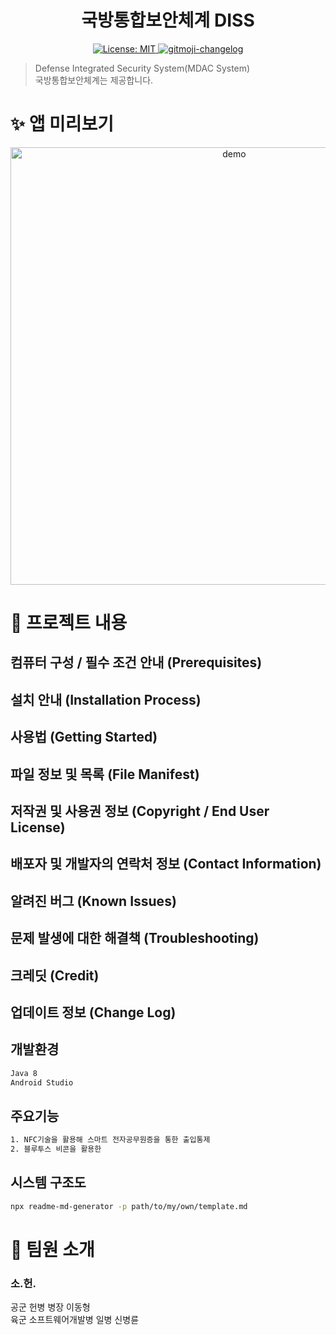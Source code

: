 <h1 align="center">국방통합보안체계 DISS</h1>
<p align="center">
  <a href="https://github.com/kefranabg/readme-md-generator/blob/master/LICENSE">
    <img alt="License: MIT" src="https://img.shields.io/badge/license-MIT-yellow.svg" target="_blank" />
  </a>
  <a href="https://github.com/frinyvonnick/gitmoji-changelog">
    <img src="https://img.shields.io/badge/changelog-gitmoji-brightgreen.svg" alt="gitmoji-changelog">
  </a>
  
</p>

> Defense Integrated Security System(MDAC System)<br /> 국방통합보안체계는 제공합니다.

# ✨ 앱 미리보기

<p align="center">
  <img width="700" align="center" src="https://user-images.githubusercontent.com/19756026/67467297-78d6c300-f683-11e9-806f-854e1b7be899.gif" alt="demo"/>
</p>

# 🚀 프로젝트 내용

## 컴퓨터 구성 / 필수 조건 안내 (Prerequisites)
## 설치 안내 (Installation Process)
## 사용법 (Getting Started)
## 파일 정보 및 목록 (File Manifest)
## 저작권 및 사용권 정보 (Copyright / End User License)
## 배포자 및 개발자의 연락처 정보 (Contact Information)
## 알려진 버그 (Known Issues)
## 문제 발생에 대한 해결책 (Troubleshooting)
## 크레딧 (Credit)
## 업데이트 정보 (Change Log)

## 개발환경

```sh
Java 8
Android Studio

```

## 주요기능

```sh
1. NFC기술을 활용해 스마트 전자공무원증을 통한 출입통제
2. 블루투스 비콘을 활용한 
```

## 시스템 구조도

```sh
npx readme-md-generator -p path/to/my/own/template.md
```

# 🤝 팀원 소개
### 소.헌.
공군 헌병 병장 이동형
<br/>
육군 소프트웨어개발병 일병 신병륜
